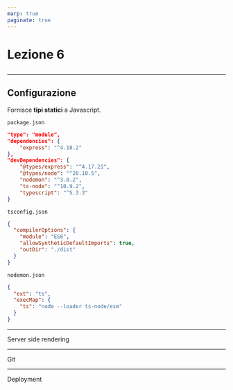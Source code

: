 ```yaml
---
marp: true
paginate: true
---
```


<!-- _backgroundColor: var(--main-color) -->
<!-- _color: white -->
<!-- _paginate: false -->

# Lezione 6
## 

---

<script src="../node_modules/mermaid/dist/mermaid.min.js"></script>
<script>mermaid.initialize({startOnLoad:true, theme:"forest", mirrorActors:false});</script>

<link rel="stylesheet" href="res/styles.css">
<link rel="stylesheet" href="res/fontawesome.css">

## Configurazione

<div class="container">
<div class="content" style="align-items: unset">

Fornisce **tipi statici** a Javascript.

`package.json`
```json
"type": "module",
"dependencies": {
	"express": "^4.18.2"
},
"devDependencies": {
	"@types/express": "^4.17.21",
	"@types/node": "^20.10.5",
	"nodemon": "^3.0.2",
	"ts-node": "^10.9.2",
	"typescript": "^5.3.3"
}
```
</div>
<div class="content" style="align-items: unset">

`tsconfig.json`
```json
{
  "compilerOptions": {
    "module": "ES6",
    "allowSyntheticDefaultImports": true,
    "outDir": "./dist"
  }
}
```
`nodemon.json`
```json
{
  "ext": "ts",
  "execMap": {
    "ts": "node --loader ts-node/esm"
  }
}
```
</div>
</div>

---

Server side rendering

---

Git

---

Deployment